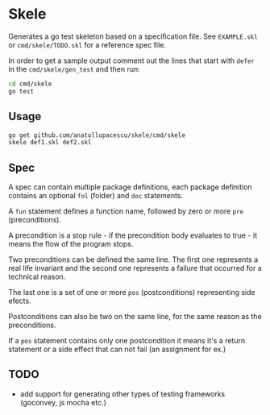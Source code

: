 # Skele

Generates a go test skeleton based on a specification file.
See `EXAMPLE.skl` or `cmd/skele/TODO.skl` for a reference spec file.

In order to get a sample output comment out the lines that start with `defer` in the `cmd/skele/gen_test` and then run:

```sh
cd cmd/skele
go test
```

## Usage

```sh
go get github.com/anatollupacescu/skele/cmd/skele
skele def1.skl def2.skl
```

## Spec

A spec can contain multiple package definitions, each package definition contains an optional `fol` (folder) and `doc` statements.

A `fun` statement defines a function name, followed by zero or more `pre` (preconditions).

A precondition is a stop rule - if the precondition body evaluates to true - it means the flow of the program stops.

Two preconditions can be defined the same line. The first one represents a real life invariant and the second one represents a failure that occurred for a technical reason.

The last one is a set of one or more `pos` (postconditions) representing side efects.

Postconditions can also be two on the same line, for the same reason as the preconditions.

If a `pos` statement contains only one postcondition it means it's a return statement or a side effect that can not fail (an assignment for ex.)

## TODO

* add support for generating other types of testing frameworks (goconvey, js mocha etc.)
